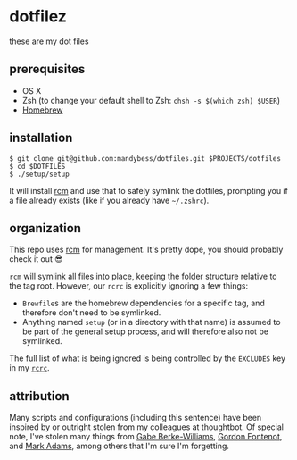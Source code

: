 # dotfilez
these are my dot files

## prerequisites

* OS X
* Zsh (to change your default shell to Zsh: `chsh -s $(which zsh) $USER`)
* [Homebrew](http://brew.sh/)

## installation
    $ git clone git@github.com:mandybess/dotfiles.git $PROJECTS/dotfiles
    $ cd $DOTFILES
    $ ./setup/setup

It will install [rcm] and use that to safely symlink the dotfiles, prompting you
if a file already exists (like if you already have `~/.zshrc`).

[rcm]: http://thoughtbot.github.io/rcm/rcm.7.html

## organization

This repo uses [rcm] for management. It's pretty dope, you should probably check it
out :sunglasses:

`rcm` will symlink all files into place, keeping the folder structure relative
to the tag root. However, our `rcrc` is explicitly ignoring a few things:

 - `Brewfile`s are the homebrew dependencies for a specific tag, and therefore don't
   need to be symlinked.
 - Anything named `setup` (or in a directory with that name) is assumed to be
   part of the general setup process, and will therefore also not be symlinked.

The full list of what is being ignored is being controlled by the `EXCLUDES` key in my [`rcrc`][rcrc].

[rcrc]: https://github.com/gfontenot/dotfiles/blob/master/rcrc
[rcm]: https://github.com/thoughtbot/rcm

## attribution

Many scripts and configurations (including this sentence) have been inspired by or outright stolen from
my colleagues at thoughtbot. Of special note, I've stolen many things from
[Gabe Berke-Williams], [Gordon Fontenot], and [Mark Adams], among others that I'm sure I'm forgetting.

[Gabe Berke-Williams]: https://github.com/gabebw/dotfiles
[Gordon Fontenot]: https://github.com/gfontenot/dotfiles
[Mark Adams]: https://github.com/hyperspacemark/dotfiles
